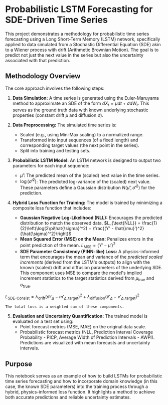 # Probabilistic LSTM Forecasting for SDE-Driven Time Series

This project demonstrates a methodology for probabilistic time series forecasting using a Long Short-Term Memory (LSTM) network, specifically applied to data simulated from a Stochastic Differential Equation (SDE) akin to a Wiener process with drift (Arithmetic Brownian Motion). The goal is to predict not just the next value in the series but also the uncertainty associated with that prediction.

## Methodology Overview

The core approach involves the following steps:

1.  **Data Simulation:**
    A time series is generated using the Euler-Maruyama method to approximate an SDE of the form $dX_t = \mu dt + \sigma dW_t$. This serves as the ground truth data with known underlying stochastic properties (constant drift $\mu$ and diffusion $\sigma$).

2.  **Data Preprocessing:**
    The simulated time series is:
    * Scaled (e.g., using Min-Max scaling) to a normalized range.
    * Transformed into input sequences (of a fixed length) and corresponding target values (the next point in the series).
    * Split into training and testing sets.

3.  **Probabilistic LSTM Model:**
    An LSTM network is designed to output two parameters for each input sequence:
    * $\hat{\mu}'$: The predicted mean of the (scaled) next value in the time series.
    * $\log(\hat{\sigma}'^2)$: The predicted log-variance of the (scaled) next value.
    These parameters define a Gaussian distribution $N(\hat{\mu}', \hat{\sigma}'^2)$ for the prediction.

4.  **Hybrid Loss Function for Training:**
    The model is trained by minimizing a composite loss function that includes:
    * **Gaussian Negative Log-Likelihood (NLL):** Encourages the predicted distribution to match the observed data.
        $L_{\text{NLL}} = \frac{1}{2}\left(\log(2\pi\hat{\sigma}'^2) + \frac{(Y' - \hat{\mu}')^2}{\hat{\sigma}'^2}\right)$
    * **Mean Squared Error (MSE) on the Mean:** Penalizes errors in the point prediction of the mean.
        $L_{\text{MSE}} = (Y' - \hat{\mu}')^2$
    * **SDE Parameter Consistency (PINN-like) Loss:** A physics-informed term that encourages the mean and variance of the *predicted scaled increments* (derived from the LSTM's outputs) to align with the known (scaled) drift and diffusion parameters of the underlying SDE. This component uses MSE to compare the model's implied increment statistics to the target statistics derived from $\mu_{\text{true}}$ and $\sigma_{\text{true}}$.
      
$L_{\text{SDE-Consist}} = \lambda_{\text{drift}} (\hat{m}'_{\Delta} - m'_{\Delta, \text{target}})^2 + \lambda_{\text{diffusion}} (\hat{v}'_{\Delta} - v'_{\Delta,\text{target}})^2$

    The total loss is a weighted sum of these components.

5.  **Evaluation and Uncertainty Quantification:**
    The trained model is evaluated on a test set using:
    * Point forecast metrics (MSE, MAE) on the original data scale.
    * Probabilistic forecast metrics (NLL, Prediction Interval Coverage Probability - PICP, Average Width of Prediction Intervals - AWPI).
    Predictions are visualized with mean forecasts and uncertainty intervals.

## Purpose

This notebook serves as an example of how to build LSTMs for probabilistic time series forecasting and how to incorporate domain knowledge (in this case, the known SDE parameters) into the training process through a hybrid, physics-informed loss function. It highlights a method to achieve both accurate predictions and reliable uncertainty estimates.

